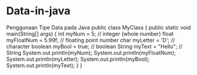 # Data-in-java
 Penggunaan Tipe Data pada Java
public class MyClass {
public static void main(String[] args) {
int myNum = 5;               // integer (whole number)
float myFloatNum = 5.99f;    // floating point number
char myLetter = 'D';         // character
boolean myBool = true;       // boolean
String myText = "Hello";     // String
System.out.println(myNum);
System.out.println(myFloatNum);
System.out.println(myLetter);
System.out.println(myBool);
System.out.println(myText);
}
}
